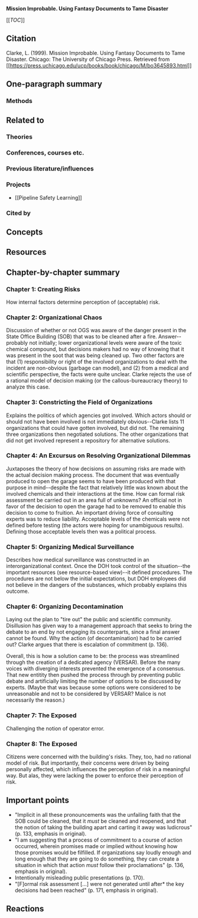 **Mission Improbable. Using Fantasy Documents to Tame Disaster**

[[_TOC_]]

## Citation

Clarke, L. (1999). Mission Improbable. Using Fantasy Documents to Tame Disaster. Chicago: The University of Chicago Press. Retrieved from [[https://press.uchicago.edu/ucp/books/book/chicago/M/bo3645893.html]]

## One-paragraph summary

### Methods

## Related to

### Theories

### Conferences, courses etc.

### Previous literature/influences

### Projects
* [[Pipeline Safety Learning]]

### Cited by

## Concepts

## Resources

## Chapter-by-chapter summary

### Chapter 1: Creating Risks

How internal factors determine perception of (acceptable) risk.

### Chapter 2: Organizational Chaos

Discussion of whether or not OGS was aware of the danger present in the State Office Building (SOB) that was to be cleaned after a fire. Answer--probably not initially; lower organizational levels were aware of the toxic chemical compound, but decisions makers had no way of knowing that it was present in the soot that was being cleaned up. Two other factors are that (1) responsibility or right of the involved organizations to deal with the incident are non-obvious (garbage can model), and (2) from a medical and scientific perspective, the facts were quite unclear. Clarke rejects the use of a rational model of decision making (or the callous-bureaucracy theory) to analyze this case.

### Chapter 3: Constricting the Field of Organizations

Explains the politics of which agencies got involved. Which actors should or should not have been involved is not immediately obvious--Clarke lists 11 organizations that could have gotten involved, but did not. The remaining three organizations then negotiated solutions. The other organizations that did not get involved represent a repository for alternative solutions.

### Chapter 4: An Excursus on Resolving Organizational Dilemmas

Juxtaposes the theory of how decisions on assuming risks are made with the actual decision making process. The document that was eventually produced to open the garage seems to have been produced with that purpose in mind--despite the fact that relatively little was known about the involved chemicals and their interactions at the time. How can formal risk assessment be carried out in an area full of unknowns? An official not in favor of the decision to open the garage had to be removed to enable this decision to come to fruition. An important driving force of consulting experts was to reduce liability. Acceptable levels of the chemicals were not defined before testing (the actors were hoping for unambiguous results). Defining those acceptable levels then was a political process.

### Chapter 5: Organizing Medical Surveillance

Describes how medical surveillance was constructed in an interorganizational context. Once the DOH took control of the situation--the important resources (see resource-based view)--it defined procedures. The procedures are not below the initial expectations, but DOH employees did not believe in the dangers of the substances, which probably explains this outcome.

### Chapter 6: Organizing Decontamination

Laying out the plan to "tire out" the public and scientific community. Disillusion has given way to a management approach that seeks to bring the debate to an end by not engaging its counterparts, since a final answer cannot be found. Why the action (of decontamination) had to be carried out? Clarke argues that there is escalation of commitment (p. 136).

Overall, this is how a solution came to be: the process was streamlined through the creation of a dedicated agency (VERSAR). Before the many voices with diverging interests prevented the emergence of a consensus. That new entitity then pushed the process through by preventing public debate and artificially limiting the number of options to be discussed by experts. (Maybe that was because some options were considered to be unreasonable and not to be considered by VERSAR? Malice is not necessarily the reason.)

### Chapter 7: The Exposed

Challenging the notion of operator error.


### Chapter 8: The Exposed

Citizens were concerned with the building's risks. They, too, had no rational model of risk. But importantly, their concerns were driven by being personally affected, which influences the perception of risk in a meaningful way. But alas, they were lacking the power to enforce their perception of risk.

## Important points

* "Implicit in all these pronouncements was the unfailing faith that the SOB could be cleaned, that it *must* be cleaned and reopened, and that the notion of taking the building apart and carting it away was ludicrous" (p. 133, emphasis in original).
* "I am suggesting that a process of commitment to a course of action occurred, wherein promises made or implied without knowing how those promises would be filfilled. If organizations say loudly enough and long enough that they are going to do something, they can create a situation in which that action *must* follow their proclamations" (p. 136, emphasis in original).
* Intentionally misleading public presentations (p. 170).
* "[F]ormal risk assessment [...] were not generated until after* the key decisions had been reached" (p. 171, emphasis in original).

## Reactions